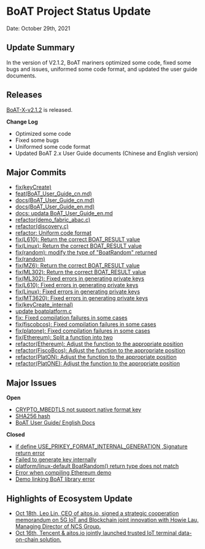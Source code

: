 # BoAT Project Status Update
Date: October 29th, 2021


## Update Summary
In the version of V2.1.2, BoAT mariners optimized some code, fixed some bugs and issues, uniformed some code format, and updated the user guide documents.

## Releases
[BoAT-X-v2.1.2](https://github.com/aitos-io/BoAT-X-Framework/releases/tag/BoAT-X-v2.1.2) is released.

**Change Log**

- Optimized some code
- Fixed some bugs
- Uniformed some code format
- Updated BoAT 2.x User Guide documents (Chinese and English version)


## Major Commits
* [fix(keyCreate)](https://github.com/aitos-io/BoAT-X-Framework/commit/6d9844c76f2f268989cc57570917bbcefcda98f5)
* [feat(BoAT_User_Guide_cn.md)](https://github.com/aitos-io/BoAT-X-Framework/commit/4e113ec7e5ea15d660eb4cf95ea493f71a454e31)
* [docs(BoAT_User_Guide_cn.md)](https://github.com/aitos-io/BoAT-X-Framework/commit/6c57c760aea660267b305015cb8bce6c3354b58b)
* [docs(BoAT_User_Guide_en.md)](https://github.com/aitos-io/BoAT-X-Framework/commit/7f53b766e0ca2b3cb6d38a639c50b40ae0e9a404)
* [docs: updata BoAT_User_Guide_en.md](https://github.com/aitos-io/BoAT-X-Framework/commit/5d678dbfcb009d0ba6fe8d3c3bc4b05166aae53d)
* [refactor(demo_fabric_abac.c)](https://github.com/aitos-io/BoAT-X-Framework/commit/5b7147aec6d4996dbc9943e0ad8e92bb0f72b5cc)
* [refactor(discovery.c)](https://github.com/aitos-io/BoAT-X-Framework/commit/f709d4d1dee9cb0d71067de212d63d4b4f687a86)
* [refactor: Uniform code format](https://github.com/aitos-io/BoAT-X-Framework/commit/63e75c5c038c3ddb6c3a975ab416b9e5caf57b70)
* [fix(L610): Return the correct BOAT_RESULT value](https://github.com/aitos-io/BoAT-X-Framework/commit/91bdd57c332ef0c68571481430e5028daa758cd0)
* [fix(Linux): Return the correct BOAT_RESULT value](https://github.com/aitos-io/BoAT-X-Framework/commit/b7edcca1e93ce739a151e732c4129f764161c53c)
* [fix(random): modify the type of "BoatRandom" returned](https://github.com/aitos-io/BoAT-X-Framework/commit/bfcfa0eedcfd2ac624c4bd9707fca0d36ad01043)
* [fix(random)](https://github.com/aitos-io/BoAT-X-Framework/commit/35892c0d8555366500158d3a72b88cca01d5f94a)
* [fix(MZ6): Return the correct BOAT_RESULT value](https://github.com/aitos-io/BoAT-X-Framework/commit/7c350eeeeb0f48873436851dfc91cf1541100d20)
* [fix(ML302): Return the correct BOAT_RESULT value](https://github.com/aitos-io/BoAT-X-Framework/commit/2ba3cf07785a5a60b2be7efa8c08124bbff6575f)
* [fix(ML302): Fixed errors in generating private keys](https://github.com/aitos-io/BoAT-X-Framework/commit/565e47d9d94323e407c67a13759e9dbc238aa609)
* [fix(L610): Fixed errors in generating private keys](https://github.com/aitos-io/BoAT-X-Framework/commit/60c88d1bda6b8b94b0d9f9adcbf2f3e48f2e7723)
* [fix(Linux): Fixed errors in generating private keys](https://github.com/aitos-io/BoAT-X-Framework/commit/5fa50aa214f5c25b2d298595fd08b848781f2758)
* [fix(MT3620): Fixed errors in generating private keys](https://github.com/aitos-io/BoAT-X-Framework/commit/77b615fc9d5cd9c0136d38f88e12d1ef93a98d4b)
* [fix(keyCreate_internal)](https://github.com/aitos-io/BoAT-X-Framework/commit/91d68c25710ce1044b7cc83e881a766ec6ebd202)
* [update boatplatform.c](https://github.com/aitos-io/BoAT-X-Framework/commit/3766b38fe009af98866714ec5a588d8f1e0904e2)
* [fix: Fixed compilation failures in some cases](https://github.com/aitos-io/BoAT-X-Framework/commit/645371a2cc505ca1dff2a1b4c8b941a4ea391293)
* [fix(fiscobcos): Fixed compilation failures in some cases](https://github.com/aitos-io/BoAT-X-Framework/commit/8e7fb48fb31ab71947de4a4da4d86c5ba1d07ae2)
* [fix(platone): Fixed compilation failures in some cases](https://github.com/aitos-io/BoAT-X-Framework/commit/59841d8468f20423eba17357946b51dca3a3310b)
* [fix(Ethereum): Split a function into two](https://github.com/aitos-io/BoAT-X-Framework/commit/f16f5b4b4e6c8a9cfb7285dcdaa3a9443c6dfcef)
* [refactor(Ethereum): Adjust the function to the appropriate position](https://github.com/aitos-io/BoAT-X-Framework/commit/bcf6b8372f3b620ca724f762a3e08b994c689fe3)
* [refactor(FiscoBcos): Adjust the function to the appropriate position](https://github.com/aitos-io/BoAT-X-Framework/commit/c1db03a8854629ff1750125867d8ae3457fc0d2a)
* [refactor(PlatON): Adjust the function to the appropriate position](https://github.com/aitos-io/BoAT-X-Framework/commit/8fbf271507ec84d45b39a499d26672232d9d2637)
* [refactor(PlatONE): Adjust the function to the appropriate position](https://github.com/aitos-io/BoAT-X-Framework/commit/62fc018b3d72fc9aaa2a5f20399dd86b32746e29)

## Major Issues

**Open**

- [CRYPTO_MBEDTLS not support native format key](https://github.com/aitos-io/BoAT-X-Framework/issues/345)
- [SHA256 hash](https://github.com/aitos-io/BoAT-X-Framework/issues/346)
- [BoAT User Guide/ English Docs](https://github.com/aitos-io/BoAT-X-Framework/issues/347)

**Closed**

* [if define USE_PRIKEY_FORMAT_INTERNAL_GENERATION ,Signature return error](https://github.com/aitos-io/BoAT-X-Framework/issues/340)
* [Failed to generate key internally](https://github.com/aitos-io/BoAT-X-Framework/issues/342)
* [platform/linux-default BoatRandom() return type does not match](https://github.com/aitos-io/BoAT-X-Framework/issues/343)
* [Error when compiling Ethereum demo](https://github.com/aitos-io/BoAT-X-Framework/issues/344)
* [Demo linking BoAT library error](https://github.com/aitos-io/BoAT-X-Framework/issues/348)


## Highlights of Ecosystem Update
* [Oct 18th, Leo Lin, CEO of aitos.io, signed a strategic cooperation memorandum on 5G IoT and Blockchain joint innovation with Howie Lau, Managing Director of NCS Group.](https://www.mci.gov.sg/pressroom/news-and-stories/pressroom/2021/10/four-new-mous-signed-at-the-2nd-singapore-china-(shenzhen)-smart-city-initiative-joint-implementation-committee-meeting-to-accelerate-digital-economy-collaborations)
* [Oct 16th, Tencent & aitos.io jointly launched trusted IoT terminal data-on-chain solution.](https://cloud.tencent.com/solution/trusted-terminal-data)
